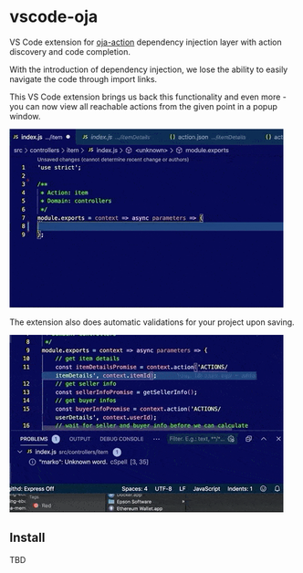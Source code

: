 # vscode-oja

VS Code extension for [oja-action](../oja-action/README.md) dependency injection layer with action discovery and code completion.

With the introduction of dependency injection, we lose the ability to easily navigate the code through import links.

This VS Code extension brings us back this functionality and even more - you can now view all reachable actions from the given point in a popup window.

![Demo Discovery](images/vscode.gif)

The extension also does automatic validations for your project upon saving.

![Demo Linting](images/oja-lint.gif)

## Install

TBD